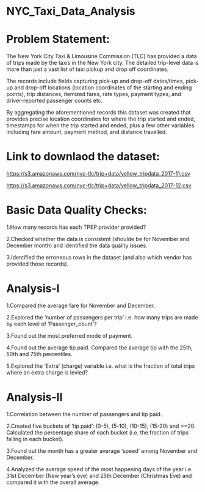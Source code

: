 # NYC_Taxi_Data_Analysis
# Problem Statement:

The New York City Taxi & Limousine Commission (TLC) has provided a data of trips made by the taxis in the New York city. The detailed trip-level data is more than just a vast list of taxi pickup and drop off coordinates.

The records include fields capturing pick-up and drop-off dates/times, pick-up and drop-off locations (location coordinates of the starting and ending points), trip distances, itemized fares, rate types, payment types, and driver-reported passenger counts etc.

By aggregating the aforementioned records this dataset was created that provides precise location coordinates for where the trip started and ended, timestamps for when the trip started and ended, plus a few other variables including fare amount, payment method, and distance travelled.

# Link to downlaod the dataset:

https://s3.amazonaws.com/nyc-tlc/trip+data/yellow_tripdata_2017-11.csv

https://s3.amazonaws.com/nyc-tlc/trip+data/yellow_tripdata_2017-12.csv

# Basic Data Quality Checks:

1.How many records has each TPEP provider provided?

2.Checked whether the data is consistent (shoulde be for November and December month) and identified the data quality issues.

3.Identified the erroneous rows in the dataset (and also which vendor has provided those records).

# Analysis-I

1.Compared the average fare for November and December.

2.Explored the ‘number of passengers per trip’ i.e. how many trips are made by each level of ‘Passenger_count’?

3.Found out the most preferred mode of payment.

4.Found out the average tip paid. Compared the average tip with the 25th, 50th and 75th percentiles.

5.Explored the ‘Extra’ (charge) variable i.e. what is the fraction of total trips where an extra charge is levied?
# Analysis-II

1.Correlation between the number of passengers and tip paid.

2.Created five buckets of ‘tip paid’: (0-5), (5-10), (10-15), (15-20) and >=20. Calculated the percentage share of each bucket (i.e. the fraction of trips falling in each bucket).

3.Found out the month has a greater average ‘speed’ among November and December.

4.Analyzed the average speed of the most happening days of the year i.e. 31st December (New year’s eve) and 25th December (Christmas Eve) and compared it with the overall average.
